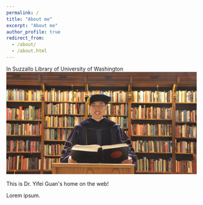 ```yaml
---
permalink: /
title: "About me"
excerpt: "About me"
author_profile: true
redirect_from: 
  - /about/
  - /about.html
---
```


In Suzzallo Library of University of Washington 
<br/><img src='/images/library.JPG'>


This is Dr. Yifei Guan's home on the web!

Lorem ipsum.
